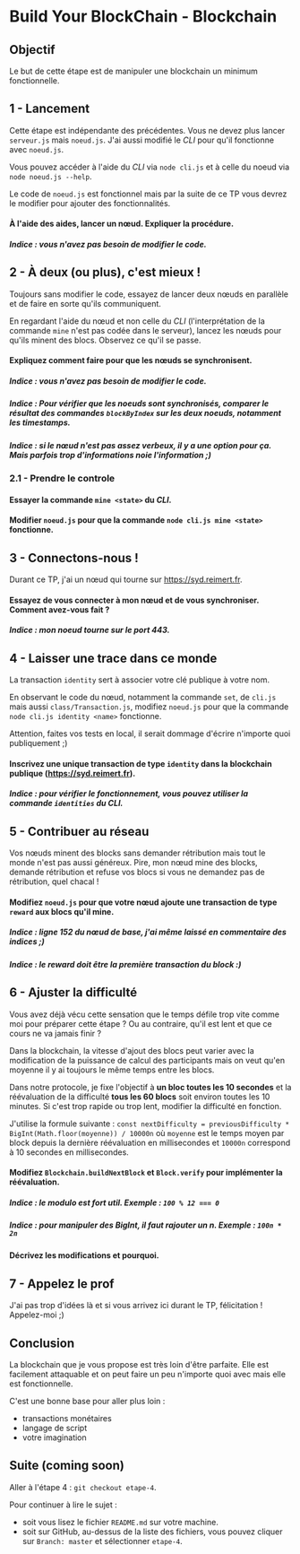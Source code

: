 # Build Your BlockChain - Blockchain

## Objectif

Le but de cette étape est de manipuler une blockchain un minimum fonctionnelle.

## 1 - Lancement

Cette étape est indépendante des précédentes. Vous ne devez plus lancer `serveur.js` mais `noeud.js`. J'ai aussi modifié le *CLI* pour qu'il fonctionne avec `noeud.js`.

Vous pouvez accéder à l'aide du *CLI* via `node cli.js` et à celle du noeud via `node noeud.js --help`.

Le code de `noeud.js` est fonctionnel mais par la suite de ce TP vous devrez le modifier pour ajouter des fonctionnalités.

#### À l'aide des aides, lancer un nœud. Expliquer la procédure.

##### Indice : vous **n**'avez **pas** besoin de modifier le code.

## 2 - À deux (ou plus), c'est mieux !

Toujours sans modifier le code, essayez de lancer deux nœuds en parallèle et de faire en sorte qu'ils communiquent.

En regardant l'aide du nœud et non celle du *CLI* (l'interprétation de la commande `mine` n'est pas codée dans le serveur), lancez les nœuds pour qu'ils minent des blocs. Observez ce qu'il se passe.

#### Expliquez comment faire pour que les nœuds se synchronisent.

##### Indice : vous **n**'avez **pas** besoin de modifier le code.

##### Indice : Pour vérifier que les noeuds sont synchronisés, comparer le résultat des commandes `blockByIndex` sur les deux noeuds, notamment les timestamps.

##### Indice : si le nœud n'est pas assez verbeux, il y a une option pour ça. Mais parfois trop d'informations noie l'information ;)

### 2.1 - Prendre le controle

#### Essayer la commande `mine <state>` du *CLI*.

#### Modifier `noeud.js` pour que la commande `node cli.js mine <state>` fonctionne.

## 3 - Connectons-nous !

Durant ce TP, j'ai un nœud qui tourne sur https://syd.reimert.fr.

#### Essayez de vous connecter à mon nœud et de vous synchroniser. Comment avez-vous fait ?

##### Indice : mon noeud tourne sur le port 443.

## 4 - Laisser une trace dans ce monde

La transaction `identity` sert à associer votre clé publique à votre nom.

En observant le code du nœud, notamment la commande `set`, de `cli.js` mais aussi `class/Transaction.js`, modifiez `noeud.js` pour que la commande `node cli.js identity <name>` fonctionne.

Attention, faites vos tests en local, il serait dommage d'écrire n'importe quoi publiquement ;)

#### Inscrivez une unique transaction de type `identity` dans la blockchain publique (https://syd.reimert.fr).

##### Indice : pour vérifier le fonctionnement, vous pouvez utiliser la commande `identities` du *CLI*.

## 5 - Contribuer au réseau

Vos nœuds minent des blocks sans demander rétribution mais tout le monde n'est pas aussi généreux. Pire, mon nœud mine des blocks, demande rétribution et refuse vos blocs si vous ne demandez pas de rétribution, quel chacal !

#### Modifiez `noeud.js` pour que votre nœud ajoute une transaction de type `reward` aux blocs qu'il mine.

##### Indice : ligne 152 du nœud de base, j'ai même laissé en commentaire des indices ;)

##### Indice : le reward doit être la première transaction du block :)

## 6 - Ajuster la difficulté

Vous avez déjà vécu cette sensation que le temps défile trop vite comme moi pour préparer cette étape ? Ou au contraire, qu'il est lent et que ce cours ne va jamais finir ?

Dans la blockchain, la vitesse d'ajout des blocs peut varier avec la modification de la puissance de calcul des participants mais on veut qu'en moyenne il y ai toujours le même temps entre les blocs.

Dans notre protocole, je fixe l'objectif à **un bloc toutes les 10 secondes** et la réévaluation de la difficulté **tous les 60 blocs** soit environ toutes les 10 minutes. Si c'est trop rapide ou trop lent, modifier la difficulté en fonction.

J'utilise la formule suivante : `const nextDifficulty = previousDifficulty * BigInt(Math.floor(moyenne)) / 10000n` où `moyenne` est le temps moyen par block depuis la dernière réévaluation en millisecondes et `10000n` correspond à 10 secondes en millisecondes.

#### Modifiez `Blockchain.buildNextBlock` et `Block.verify` pour implémenter la réévaluation.

##### Indice : le modulo est fort util. Exemple : `100 % 12 === 0`

##### Indice : pour manipuler des BigInt, il faut rajouter un n. Exemple : `100n * 2n`

#### Décrivez les modifications et pourquoi.

## 7 - Appelez le prof

J'ai pas trop d'idées là et si vous arrivez ici durant le TP, félicitation ! Appelez-moi ;)

## Conclusion

La blockchain que je vous propose est très loin d'être parfaite. Elle est facilement attaquable et on peut faire un peu n'importe quoi avec mais elle est fonctionnelle.

C'est une bonne base pour aller plus loin :
- transactions monétaires
- langage de script
- votre imagination

## Suite (coming soon)

Aller à l'étape 4 : `git checkout etape-4`.

Pour continuer à lire le sujet :

* soit vous lisez le fichier `README.md` sur votre machine.
* soit sur GitHub, au-dessus de la liste des fichiers, vous pouvez cliquer sur `Branch: master` et sélectionner `etape-4`.
